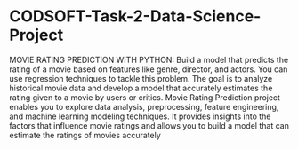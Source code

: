# CODSOFT-Task-2-Data-Science-Project
MOVIE RATING PREDICTION WITH PYTHON: Build a model that predicts the rating of a movie based on features like genre, director, and actors. You can use regression techniques to tackle this problem. The goal is to analyze historical movie data and develop a model that accurately estimates the rating given to a movie by users or critics.
Movie Rating Prediction project enables you to explore data analysis, preprocessing, feature engineering, and machine learning modeling techniques. It provides insights into the factors that influence movie ratings and allows you to build a model that can estimate the ratings of movies accurately
